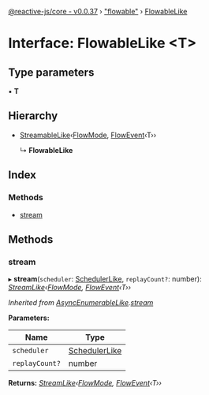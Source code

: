 [@reactive-js/core - v0.0.37](../README.md) › ["flowable"](../modules/_flowable_.md) › [FlowableLike](_flowable_.flowablelike.md)

# Interface: FlowableLike <**T**>

## Type parameters

▪ **T**

## Hierarchy

* [StreamableLike](_streamable_.streamablelike.md)‹[FlowMode](../enums/_flowable_.flowmode.md), [FlowEvent](../modules/_flowable_.md#flowevent)‹T››

  ↳ **FlowableLike**

## Index

### Methods

* [stream](_flowable_.flowablelike.md#stream)

## Methods

###  stream

▸ **stream**(`scheduler`: [SchedulerLike](_scheduler_.schedulerlike.md), `replayCount?`: number): *[StreamLike](_observable_.streamlike.md)‹[FlowMode](../enums/_flowable_.flowmode.md), [FlowEvent](../modules/_flowable_.md#flowevent)‹T››*

*Inherited from [AsyncEnumerableLike](_asyncenumerable_.asyncenumerablelike.md).[stream](_asyncenumerable_.asyncenumerablelike.md#stream)*

**Parameters:**

Name | Type |
------ | ------ |
`scheduler` | [SchedulerLike](_scheduler_.schedulerlike.md) |
`replayCount?` | number |

**Returns:** *[StreamLike](_observable_.streamlike.md)‹[FlowMode](../enums/_flowable_.flowmode.md), [FlowEvent](../modules/_flowable_.md#flowevent)‹T››*
